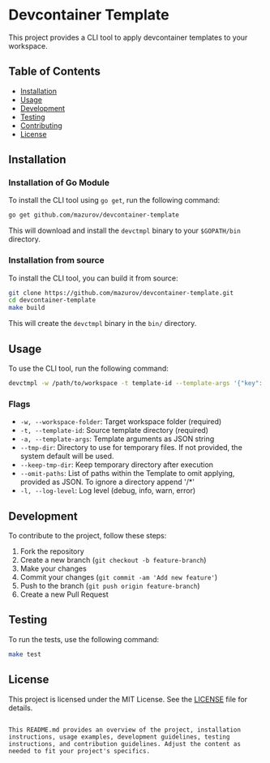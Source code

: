 # Devcontainer Template

This project provides a CLI tool to apply devcontainer templates to your workspace.

## Table of Contents

- [Installation](#installation)
- [Usage](#usage)
- [Development](#development)
- [Testing](#testing)
- [Contributing](#contributing)
- [License](#license)

## Installation

### Installation of Go Module

To install the CLI tool using `go get`, run the following command:

```sh
go get github.com/mazurov/devcontainer-template
```

This will download and install the `devctmpl` binary to your `$GOPATH/bin` directory.

### Installation from source

To install the CLI tool, you can build it from source:

```sh
git clone https://github.com/mazurov/devcontainer-template.git
cd devcontainer-template
make build
```

This will create the `devctmpl` binary in the `bin/` directory.

## Usage

To use the CLI tool, run the following command:

```sh
devctmpl -w /path/to/workspace -t template-id --template-args '{"key": "value"}' --log-level info
```

### Flags

- `-w, --workspace-folder`: Target workspace folder (required)
- `-t, --template-id`: Source template directory (required)
- `-a, --template-args`: Template arguments as JSON string
- `--tmp-dir`: Directory to use for temporary files. If not provided, the system default will be used.
- `--keep-tmp-dir`: Keep temporary directory after execution
- `--omit-paths`: List of paths within the Template to omit applying, provided as JSON. To ignore a directory append '/*'
- `-l, --log-level`: Log level (debug, info, warn, error)

## Development

To contribute to the project, follow these steps:

1. Fork the repository
2. Create a new branch (`git checkout -b feature-branch`)
3. Make your changes
4. Commit your changes (`git commit -am 'Add new feature'`)
5. Push to the branch (`git push origin feature-branch`)
6. Create a new Pull Request

## Testing

To run the tests, use the following command:

```sh
make test
```

## License

This project is licensed under the MIT License. See the [LICENSE](LICENSE) file for details.
```

This README.md provides an overview of the project, installation instructions, usage examples, development guidelines, testing instructions, and contribution guidelines. Adjust the content as needed to fit your project's specifics.
